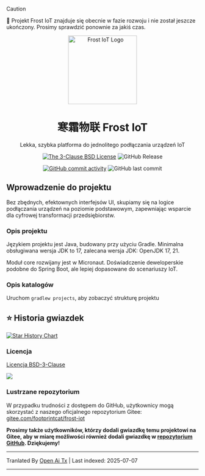 > [!CAUTION]
> 🚧 Projekt Frost IoT znajduje się obecnie w fazie rozwoju i nie został jeszcze ukończony. Prosimy sprawdzić ponownie za jakiś czas.

<div align="center">

<p>
    <img src="https://raw.githubusercontent.com/footprintcat/frost-iot/main/./docs/assets/logo/frostiot.svg" width="180" height="180" alt="Frost IoT Logo" />
</p>

# 寒霜物联 Frost IoT

Lekka, szybka platforma do jednolitego podłączania urządzeń IoT

<!-- https://shields.io/badges/static-badge -->
[![The 3-Clause BSD License](https://img.shields.io/badge/License-BSD--3--Clause_License-cyan?logo=bsd)](https://opensource.org/license/BSD-3-Clause) ![GitHub Release](https://img.shields.io/github/v/release/footprintcat/frost-iot)

[![GitHub commit activity](https://img.shields.io/github/commit-activity/t/footprintcat/frost-iot)](https://github.com/footprintcat/frost-iot/commits/) ![GitHub last commit](https://img.shields.io/github/last-commit/footprintcat/frost-iot)
</div>

## Wprowadzenie do projektu

Bez zbędnych, efektownych interfejsów UI, skupiamy się na logice podłączania urządzeń na poziomie podstawowym, zapewniając wsparcie dla cyfrowej transformacji przedsiębiorstw.

### Opis projektu

Językiem projektu jest Java, budowany przy użyciu Gradle. Minimalna obsługiwana wersja JDK to 17, zalecana wersja JDK: OpenJDK 17, 21.

Moduł core rozwijany jest w Micronaut. Doświadczenie deweloperskie podobne do Spring Boot, ale lepiej dopasowane do scenariuszy IoT.

### Opis katalogów

Uruchom `gradlew projects`, aby zobaczyć strukturę projektu

<!--
```
<root>
  |- common: Wspólny pakiet
  |- design: Materiały projektowe
```
-->

## ⭐ Historia gwiazdek

[![Star History Chart](https://api.star-history.com/svg?repos=footprintcat/frost-iot&type=Date)](https://www.star-history.com/#footprintcat/frost-iot&Date)

### Licencja

[Licencja BSD-3-Clause](LICENSE)

![](https://raw.githubusercontent.com/footprintcat/frost-iot/main/./docs/diagram/许可证说明.embed.svg)

### Lustrzane repozytorium

W przypadku trudności z dostępem do GitHub, użytkownicy mogą skorzystać z naszego oficjalnego repozytorium Gitee: [gitee.com/footprintcat/frost-iot](https://gitee.com/footprintcat/frost-iot)

**Prosimy także użytkowników, którzy dodali gwiazdkę temu projektowi na Gitee, aby w miarę możliwości również dodali gwiazdkę w [repozytorium GitHub](https://github.com/footprintcat/frost-iot). Dziękujemy!**

---

Tranlated By [Open Ai Tx](https://github.com/OpenAiTx/OpenAiTx) | Last indexed: 2025-07-07

---